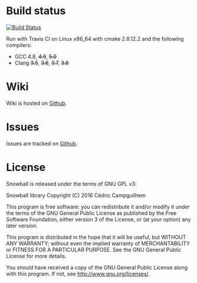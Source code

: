 # Build status

[![Build Status](https://travis-ci.org/kango31/snowball.svg?branch=master)](https://travis-ci.org/kango31/snowball)

Run with Travis CI on Linux x86_64 with cmake 2.8.12.2 and the following compilers:
- GCC 4.8, <del>4.9</del>, <del>5.0</del>
- Clang <del>3.5</del>, <del>3.6</del>, <del>3.7</del>, <del>3.8</del>

# Wiki

Wiki is hosted on [Github](https://github.com/kango31/snowball/wiki).

# Issues

Issues are tracked on [Github](https://github.com/kango31/snowball/issues).

# License

Snowball is released under the terms of GNU GPL v3:

Snowball library
Copyright (C) 2016 Cédric Campguilhem

This program is free software: you can redistribute it and/or modify
it under the terms of the GNU General Public License as published by
the Free Software Foundation, either version 3 of the License, or
(at your option) any later version.

This program is distributed in the hope that it will be useful,
but WITHOUT ANY WARRANTY; without even the implied warranty of
MERCHANTABILITY or FITNESS FOR A PARTICULAR PURPOSE.  See the
GNU General Public License for more details.

You should have received a copy of the GNU General Public License
along with this program.  If not, see <http://www.gnu.org/licenses/>.


